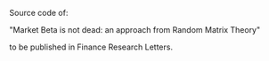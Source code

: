 Source code of: 

"Market Beta is not dead: an approach from Random Matrix Theory" 

to be published in Finance Research Letters.
